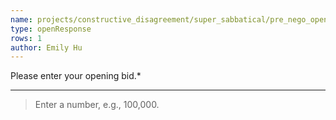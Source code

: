 ```yaml
---
name: projects/constructive_disagreement/super_sabbatical/pre_nego_opening_bid.md
type: openResponse
rows: 1
author: Emily Hu
---
```


Please enter your opening bid.\*

---

> Enter a number, e.g., 100,000.
